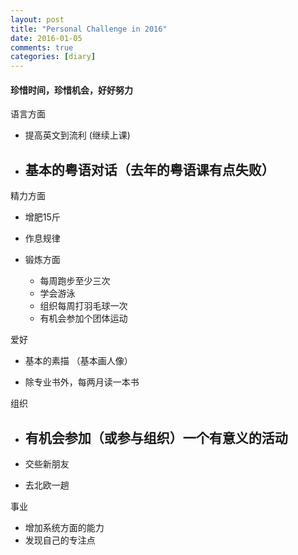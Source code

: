 ```yaml
---
layout: post
title: "Personal Challenge in 2016"
date: 2016-01-05
comments: true
categories: [diary]
---
```

#### 珍惜时间，珍惜机会，好好努力
语言方面 
  * 提高英文到流利 (继续上课) 
  * 基本的粤语对话（去年的粤语课有点失败） 
    -  

精力方面  
  * 增肥15斤
  
  * 作息规律 
  
  * 锻炼方面 
    - 每周跑步至少三次 
    - 学会游泳 
    - 组织每周打羽毛球一次 
    - 有机会参加个团体运动 
 
爱好  
  * 基本的素描 （基本画人像） 
  
  * 除专业书外，每两月读一本书 
  
组织  
  * 有机会参加（或参与组织）一个有意义的活动 
    -  

  * 交些新朋友 
  * 去北欧一趟 

事业  
  * 增加系统方面的能力  
  * 发现自己的专注点 
